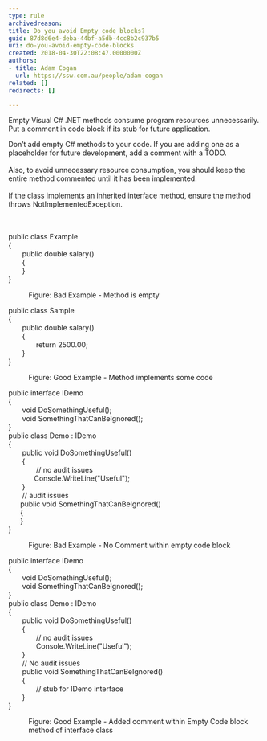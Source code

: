 ```yaml
---
type: rule
archivedreason: 
title: Do you avoid Empty code blocks?
guid: 87d8d6e4-deba-44bf-a5db-4cc8b2c937b5
uri: do-you-avoid-empty-code-blocks
created: 2018-04-30T22:08:47.0000000Z
authors:
- title: Adam Cogan
  url: https://ssw.com.au/people/adam-cogan
related: []
redirects: []

---
```



<p>​Empty Visual C# .NET methods consume&#160;program resources unnecessarily. Put a ​​comment in code block if its stub for future application.</p>Don’t add empty C# methods to your code. If you are adding one as a placeholder for future development, add a comment with a TODO.<div><br>Also, to avoid unnecessary resource consumption, you should keep the entire method commented until it has been implemented.</div><div><br>If the class implements an inherited interface method, ensure the method throws NotImplementedException.<br></div>
<br><excerpt class='endintro'></excerpt><br>
<p class="ssw15-rteElement-CodeArea">​public class Example<br> &#123;<br>&#160; &#160; &#160; &#160;public double salary()<br>&#160; &#160; &#160; &#160;&#123;&#160;
   <br>&#160; &#160; &#160; &#160;&#125;<br> &#125;</p><dd class="ssw15-rteElement-FigureBad">​​Figure&#58; Bad Example - Method is empty​​​​​<br></dd><p class="ssw15-rteElement-CodeArea">​public class Sample<br> &#123;<br>&#160; &#160; &#160; &#160;public double salary()<br>&#160; &#160; &#160; &#160;&#123;<br> &#160; &#160; &#160; &#160; &#160; &#160; &#160;&#160;return 2500.00;<br> &#160; &#160; &#160; &#160;&#125;<br> &#125;</p><dd class="ssw15-rteElement-FigureGood">​Figure&#58; G​ood Example - Method implements some code<br></dd><p class="ssw15-rteElement-CodeArea">

public interface IDemo<br> &#123;<br>&#160; &#160; &#160; &#160;void DoSomethingUseful();<br>&#160; &#160; &#160; &#160;void SomethingThatCanBeIgnored();<br> &#125;<br>public class Demo &#58; IDemo<br> &#123;<br>&#160; &#160; &#160; &#160;public void DoSomethingUseful()<br>&#160; &#160; &#160; &#160;&#123;<br>&#160; &#160; &#160; &#160; &#160; &#160; &#160; // no audit issues<br>&#160; &#160; &#160; &#160; &#160; &#160; &#160;Console.WriteLine(&quot;Useful&quot;);<br>&#160; &#160; &#160; &#160;&#125;<br>&#160; &#160; &#160; &#160;// audit issues <br>&#160; &#160; &#160; public void SomethingThatCanBeIgnored()<br>&#160; &#160; &#160; &#123; <br>&#160; &#160; &#160; &#125; <br> &#125; </p><dd class="ssw15-rteElement-FigureBad">​Figure&#58; Bad Example - No Comment within empty code block</dd><p class="ssw15-rteElement-CodeArea">​​​public interface IDemo<br> &#123;<br>&#160; &#160; &#160; &#160;void DoSomethingUseful();<br>&#160; &#160; &#160; &#160;void SomethingThatCanBeIgnored();<br> &#125;<br>public class Demo &#58; IDemo<br> &#123;<br>&#160; &#160; &#160; &#160;public void DoSomethingUseful()<br>&#160; &#160; &#160; &#160;&#123;<br>&#160; &#160; &#160; &#160; &#160; &#160; &#160; // no audit issues<br>&#160; &#160; &#160; &#160; &#160; &#160; &#160; Console.WriteLine(&quot;Useful&quot;);<br>&#160; &#160; &#160; &#160;&#125;<br>&#160; &#160; &#160; &#160;// No audit issues <br>&#160; &#160; &#160; &#160;public void SomethingThatCanBeIgnored() <br>&#160; &#160; &#160; &#160;&#123;<br>&#160; &#160; &#160; &#160; &#160; &#160; &#160; // stub for IDemo interface<br>&#160; &#160; &#160; &#160;&#125; <br> &#125; </p><dd class="ssw15-rteElement-FigureGood">​​​Figure&#58; Good Example - Added comment within Empty Code block method of interface&#160;class</dd>​<br><br><br>


